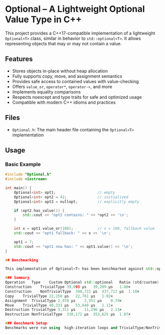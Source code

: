 # Optional<T> – A Lightweight Optional Value Type in C++

This project provides a C++17-compatible implementation of a lightweight `Optional<T>` class, similar in behavior to `std::optional<T>`. It allows representing objects that may or may not contain a value.

## Features

- Stores objects in-place without heap allocation
- Fully supports copy, move, and assignment semantics
- Provides safe access to contained values with value-checking
- Offers `value_or`, `operator*`, `operator->`, and more
- Implements equality comparisons
- Respects noexcept and type traits for safe and optimized usage
- Compatible with modern C++ idioms and practices

## Files

- `Optional.h`: The main header file containing the `Optional<T>` implementation

## Usage

### Basic Example

```cpp
#include "Optional.h"
#include <iostream>

int main() {
    Optional<int> opt1;                   // empty
    Optional<int> opt2 = 42;              // initialized
    Optional<int> opt3 = nullopt;         // explicitly empty

    if (opt2.has_value()) {
        std::cout << "opt2 contains: " << *opt2 << '\n';
    }

    int x = opt1.value_or(100);           // x = 100, fallback value
    std::cout << "opt1 fallback: " << x << '\n';

    opt1 = 7;
    std::cout << "opt1 now has: " << opt1.value() << '\n';
}

## Benchmarking

This implementation of Optional<T> has been benchmarked against std::optional<T> using both trivial and non-trivial types, evaluating construction, assignment, move, copy, and destruction performance.

### Summary
Operation	Type	Custom Optional	std::optional	Ratio (std/custom)
Construction	TrivialType	39,093 μs	39,209 μs	1.00×
Construction	NonTrivialType	398,721 μs	437,712 μs	1.10×
Copy	TrivialType	22,258 μs	22,761 μs	1.02×
Assignment	TrivialType	2,978 μs	2,351 μs	0.79×
Move	TrivialType	48,333 μs	53,648 μs	1.11×
Destruction	TrivialType	5,311 μs	11,296 μs	2.13×
Destruction	NonTrivialType	330,172 μs	353,625 μs	1.07×

### Benchmark Setup
Benchmarks were run using  high-iteration loops and TrivialType/NonTrivialType classes to simulate real-world usage patterns in a controlled environment.